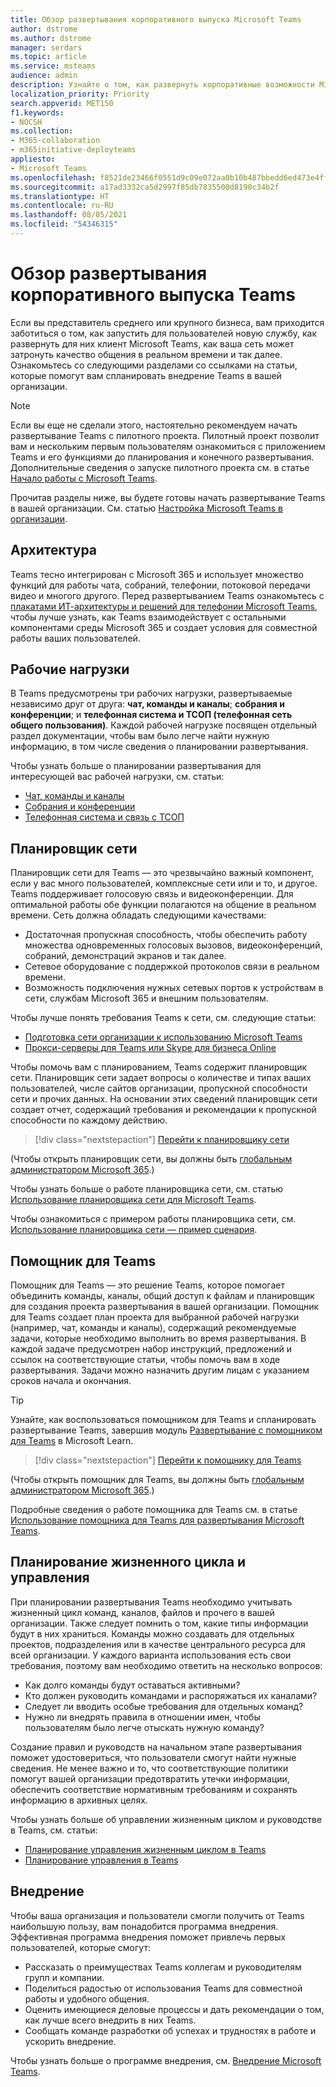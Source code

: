 ```yaml
---
title: Обзор развертывания корпоративного выпуска Microsoft Teams
author: dstrome
ms.author: dstrome
manager: serdars
ms.topic: article
ms.service: msteams
audience: admin
description: Узнайте о том, как развернуть корпоративные возможности Microsoft Teams.
localization_priority: Priority
search.appverid: MET150
f1.keywords:
- NOCSH
ms.collection:
- M365-collaboration
- m365initiative-deployteams
appliesto:
- Microsoft Teams
ms.openlocfilehash: f8521de23466f0551d9c09e072aa0b10b487bbedd6ed473e4ff2a9997f456d28
ms.sourcegitcommit: a17ad3332ca5d2997f85db7835500d8190c34b2f
ms.translationtype: HT
ms.contentlocale: ru-RU
ms.lasthandoff: 08/05/2021
ms.locfileid: "54346315"
---
```

# <a name="teams-enterprise-deployment-overview"></a>Обзор развертывания корпоративного выпуска Teams

Если вы представитель среднего или крупного бизнеса, вам приходится заботиться о том, как запустить для пользователей новую службу, как развернуть для них клиент Microsoft Teams, как ваша сеть может затронуть качество общения в реальном времени и так далее. Ознакомьтесь со следующими разделами со ссылками на статьи, которые помогут вам спланировать внедрение Teams в вашей организации.

> [!NOTE]
> Если вы еще не сделали этого, настоятельно рекомендуем начать развертывание Teams с пилотного проекта. Пилотный проект позволит вам и нескольким первым пользователям ознакомиться с приложением Teams и его функциями до планирования и конечного развертывания. Дополнительные сведения о запуске пилотного проекта см. в статье [Начало работы с Microsoft Teams](get-started-with-teams-quick-start.md).

Прочитав разделы ниже, вы будете готовы начать развертывание Teams в вашей организации. См. статью [Настройка Microsoft Teams в организации](deploy-enterprise-setup.md).

## <a name="architecture"></a>Архитектура

Teams тесно интегрирован с Microsoft 365 и использует множество функций для работы чата, собраний, телефонии, потоковой передачи видео и многого другого. Перед развертыванием Teams ознакомьтесь с [плакатами ИТ-архитектуры и решений для телефонии Microsoft Teams](teams-architecture-solutions-posters.md), чтобы лучше узнать, как Teams взаимодействует с остальными компонентами среды Microsoft 365 и создает условия для совместной работы ваших пользователей.

## <a name="workloads"></a>Рабочие нагрузки

В Teams предусмотрены три рабочих нагрузки, развертываемые независимо друг от друга: **чат, команды и каналы**; **собрания и конференции**; и **телефонная система и ТСОП (телефонная сеть общего пользования)**. Каждой рабочей нагрузке посвящен отдельный раздел документации, чтобы вам было легче найти нужную информацию, в том числе сведения о планировании развертывания.

Чтобы узнать больше о планировании развертывания для интересующей вас рабочей нагрузки, см. статьи:

- [Чат, команды и каналы](deploy-chat-teams-channels-microsoft-teams-landing-page.md)
- [Собрания и конференции](deploy-meetings-microsoft-teams-landing-page.md)
- [Телефонная система и связь с ТСОП](cloud-voice-landing-page.md)

## <a name="network-planner"></a>Планировщик сети

Планировщик сети для Teams — это чрезвычайно важный компонент, если у вас много пользователей, комплексные сети или и то, и другое. Teams поддерживает голосовую связь и видеоконференции. Для оптимальной работы обе функции полагаются на общение в реальном времени. Сеть должна обладать следующими качествами:

- Достаточная пропускная способность, чтобы обеспечить работу множества одновременных голосовых вызовов, видеоконференций, собраний, демонстраций экранов и так далее.
- Сетевое оборудование с поддержкой протоколов связи в реальном времени.
- Возможность подключения нужных сетевых портов к устройствам в сети, службам Microsoft 365 и внешним пользователям.

Чтобы лучше понять требования Teams к сети, см. следующие статьи:

- [Подготовка сети организации к использованию Microsoft Teams](prepare-network.md)
- [Прокси-серверы для Teams или Skype для бизнеса Online](proxy-servers-for-skype-for-business-online.md)

Чтобы помочь вам с планированием, Teams содержит планировщик сети. Планировщик сети задает вопросы о количестве и типах ваших пользователей, числе сайтов организации, пропускной способности сети и прочих данных. На основании этих сведений планировщик сети создает отчет, содержащий требования и рекомендации к пропускной способности по каждому действию.

 > [!div class="nextstepaction"]
> [Перейти к планировщику сети](https://admin.teams.microsoft.com/networkplanner/organization)

(Чтобы открыть планировщик сети, вы должны быть [глобальным администратором Microsoft 365](/microsoft-365/admin/add-users/about-admin-roles#commonly-used-microsoft-365-admin-center-roles).)

Чтобы узнать больше о работе планировщика сети, см. статью [Использование планировщика сети для Microsoft Teams](network-planner.md).

Чтобы ознакомиться с примером работы планировщика сети, см. [Использование планировщика сети — пример сценария](tutorial-network-planner-example.yml).

## <a name="teams-advisor"></a>Помощник для Teams

Помощник для Teams — это решение Teams, которое помогает объединить команды, каналы, общий доступ к файлам и планировщик для создания проекта развертывания в вашей организации. Помощник для Teams создает план проекта для выбранной рабочей нагрузки (например, чат, команды и каналы), содержащий рекомендуемые задачи, которые необходимо выполнить во время развертывания. В каждой задаче предусмотрен набор инструкций, предложений и ссылок на соответствующие статьи, чтобы помочь вам в ходе развертывания. Задачи можно назначить другим лицам с указанием сроков начала и окончания.

> [!TIP]
> Узнайте, как воспользоваться помощником для Teams и спланировать развертывание Teams, завершив модуль [Развертывание с помощником для Teams](/learn/modules/m365-teams-rollout-using-advisor/) в Microsoft Learn.

> [!div class="nextstepaction"]
> [Перейти к помощнику для Teams](https://admin.teams.microsoft.com/teams-deployment)

(Чтобы открыть помощник для Teams, вы должны быть [глобальным администратором Microsoft 365](/microsoft-365/admin/add-users/about-admin-roles#commonly-used-microsoft-365-admin-center-roles).)

Подробные сведения о работе помощника для Teams см. в статье [Использование помощника для Teams для развертывания Microsoft Teams](use-advisor-teams-roll-out.md).

## <a name="lifecycle-and-governance-planning"></a>Планирование жизненного цикла и управления

При планировании развертывания Teams необходимо учитывать жизненный цикл команд, каналов, файлов и прочего в вашей организации. Также следует помнить о том, какие типы информации будут в них храниться. Команды можно создавать для отдельных проектов, подразделения или в качестве центрального ресурса для всей организации. У каждого варианта использования есть свои требования, поэтому вам необходимо ответить на несколько вопросов:

- Как долго команды будут оставаться активными?
- Кто должен руководить командами и распоряжаться их каналами?
- Следует ли вводить особые требования для отдельных команд?
- Нужно ли внедрять правила в отношении имен, чтобы пользователям было легче отыскать нужную команду?

Создание правил и руководств на начальном этапе развертывания поможет удостовериться, что пользователи смогут найти нужные сведения. Не менее важно и то, что соответствующие политики помогут вашей организации предотвратить утечки информации, обеспечить соответствие нормативным требованиям и сохранять информацию в архивных целях.

Чтобы узнать больше об управлении жизненным циклом и руководстве в Teams, см. статьи:

- [Планирование управления жизненным циклом в Teams](plan-teams-lifecycle.md)
- [Планирование управления в Teams](plan-teams-governance.md)

## <a name="adoption"></a>Внедрение

Чтобы ваша организация и пользователи смогли получить от Teams наибольшую пользу, вам понадобится программа внедрения. Эффективная программа внедрения поможет привлечь первых пользователей, которые смогут:

- Рассказать о преимуществах Teams коллегам и руководителям групп и компании.
- Поделиться радостью от использования Teams для совместной работы и удобного общения.
- Оценить имеющиеся деловые процессы и дать рекомендации о том, как лучше всего внедрить в них Teams.
- Сообщать команде разработки об успехах и трудностях в работе и ускорить внедрение.

Чтобы узнать больше о программе внедрения, см. [Внедрение Microsoft Teams](adopt-microsoft-teams-landing-page.md).